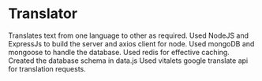 # Translator
Translates text from one language to other as required.
Used NodeJS and ExpressJs to build the server and axios client for node. 
Used mongoDB and mongoose to handle the database.
Used redis for effective caching.
Created the database schema in data.js
Used vitalets google translate api for translation requests.
